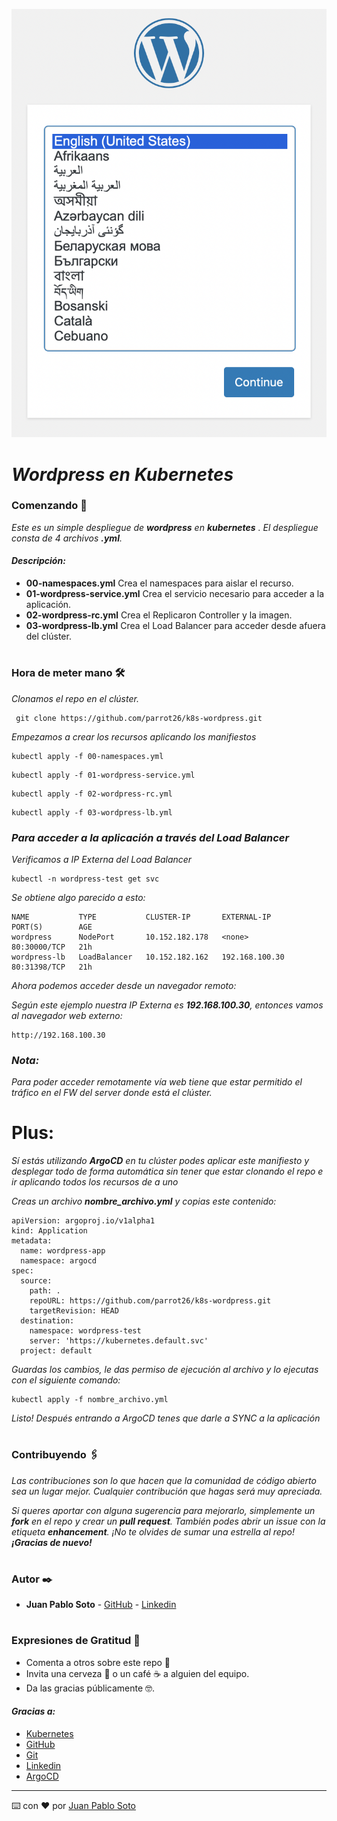 ![Imagen.](/image/wordpress-web.png "Imagen.")

#
# _Wordpress en Kubernetes_

### Comenzando 🚀
_Este es un simple despliegue de **wordpress** en **kubernetes** ._
_El despliegue consta de 4 archivos **.yml**._

#### _Descripción:_
- **00-namespaces.yml** Crea el namespaces para aislar el recurso.
- **01-wordpress-service.yml** Crea el servicio necesario para acceder a la aplicación.
- **02-wordpress-rc.yml** Crea el Replicaron Controller y la imagen.
- **03-wordpress-lb.yml** Crea el Load Balancer para acceder desde afuera del clúster.


# 
### Hora de meter mano 🛠️

_Clonamos el repo en el clúster._

```ssh
 git clone https://github.com/parrot26/k8s-wordpress.git
```


_Empezamos a crear los recursos aplicando los manifiestos_

```ssh
kubectl apply -f 00-namespaces.yml
```

```ssh
kubectl apply -f 01-wordpress-service.yml
```

```ssh
kubectl apply -f 02-wordpress-rc.yml
```

```ssh
kubectl apply -f 03-wordpress-lb.yml
```

### _Para acceder a la aplicación a través del Load Balancer_

_Verificamos a IP Externa del Load Balancer_

```ssh
kubectl -n wordpress-test get svc
```

_Se obtiene algo parecido a esto:_

```
NAME           TYPE           CLUSTER-IP       EXTERNAL-IP      PORT(S)        AGE
wordpress      NodePort       10.152.182.178   <none>           80:30000/TCP   21h
wordpress-lb   LoadBalancer   10.152.182.162   192.168.100.30   80:31398/TCP   21h
```

_Ahora podemos acceder desde un navegador remoto:_

_Según este ejemplo nuestra IP Externa es **192.168.100.30**, entonces vamos al navegador web externo:_

```
http://192.168.100.30
```

### _Nota:_

_Para poder acceder remotamente vía web tiene que estar permitido el tráfico en el FW del server donde está el clúster._


# Plus:

_Sí estás utilizando **ArgoCD** en tu clúster podes aplicar este manifiesto y desplegar todo de forma automática sin tener que estar clonando el repo e ir aplicando todos los recursos de a uno_

_Creas un archivo **nombre_archivo.yml** y copias este contenido:_

```
apiVersion: argoproj.io/v1alpha1
kind: Application
metadata:
  name: wordpress-app
  namespace: argocd
spec:
  source:
    path: .
    repoURL: https://github.com/parrot26/k8s-wordpress.git
    targetRevision: HEAD
  destination:
    namespace: wordpress-test
    server: 'https://kubernetes.default.svc'
  project: default
```

_Guardas los cambios, le das permiso de ejecución al archivo y lo ejecutas con el siguiente comando:_

```
kubectl apply -f nombre_archivo.yml
```

_Listo! Después entrando a ArgoCD tenes que darle a SYNC a la aplicación_

# 
### Contribuyendo 🖇️

_Las contribuciones son lo que hacen que la comunidad de código abierto sea un lugar mejor. Cualquier contribución que hagas será muy apreciada._

_Si queres aportar con alguna sugerencia para mejorarlo, simplemente un **fork** en el repo y crear un **pull request**. También podes abrir un issue con la etiqueta **enhancement**. ¡No te olvides de sumar una estrella al repo! **¡Gracias de nuevo!**_

# 
### Autor ✒️

* **Juan Pablo Soto** - [GitHub](https://github.com/parrot26) - [Linkedin](www.linkedin.com/in/juanpablosoto26)



# 
### Expresiones de Gratitud 🎁

* Comenta a otros sobre este repo 📢
* Invita una cerveza 🍺 o un café ☕ a alguien del equipo. 
* Da las gracias públicamente 🤓.

#### _Gracias a:_

* [Kubernetes](https://kubernetes.io)
* [GitHub](https://github.com/)
* [Git](https://git-scm.com/)
* [Linkedin](https://www.linkedin.com/)
* [ArgoCD](https://argoproj.github.io/cd/)


---
⌨️ con ❤️ por [Juan Pablo Soto](https://github.com/parrot26)





